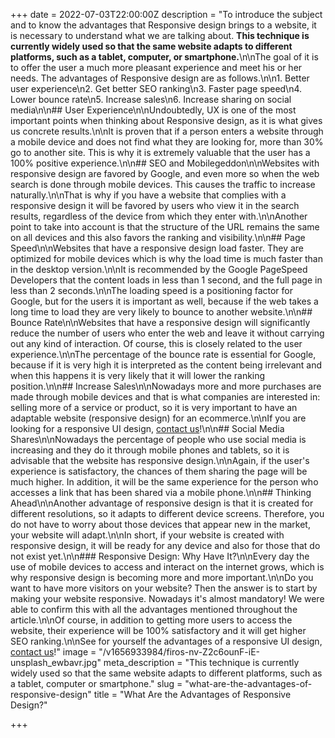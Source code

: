 +++
date = 2022-07-03T22:00:00Z
description = "To introduce the subject and to know the advantages that Responsive design brings to a website, it is necessary to understand what we are talking about. **This technique is currently widely used so that the same website adapts to different platforms, such as a tablet, computer, or smartphone.**\n\nThe goal of it is to offer the user a much more pleasant experience and meet his or her needs. The advantages of Responsive design are as follows.\n\n1. Better user experience\n2. Get better SEO ranking\n3. Faster page speed\n4. Lower bounce rate\n5. Increase sales\n6. Increase sharing on social media\n\n## User Experience\n\nUndoubtedly, UX is one of the most important points when thinking about Responsive design, as it is what gives us concrete results.\n\nIt is proven that if a person enters a website through a mobile device and does not find what they are looking for, more than 30% go to another site. This is why it is extremely valuable that the user has a 100% positive experience.\n\n## SEO and Mobilegeddon\n\nWebsites with responsive design are favored by Google, and even more so when the web search is done through mobile devices. This causes the traffic to increase naturally.\n\nThat is why if you have a website that complies with a responsive design it will be favored by users who view it in the search results, regardless of the device from which they enter with.\n\nAnother point to take into account is that the structure of the URL remains the same on all devices and this also favors the ranking and visibility.\n\n## Page Speed\n\nWebsites that have a responsive design load faster. They are optimized for mobile devices which is why the load time is much faster than in the desktop version.\n\nIt is recommended by the Google PageSpeed Developers that the content loads in less than 1 second, and the full page in less than 2 seconds.\n\nThe loading speed is a positioning factor for Google, but for the users it is important as well, because if the web takes a long time to load they are very likely to bounce to another website.\n\n## Bounce Rate\n\nWebsites that have a responsive design will significantly reduce the number of users who enter the web and leave it without carrying out any kind of interaction. Of course, this is closely related to the user experience.\n\nThe percentage of the bounce rate is essential for Google, because if it is very high it is interpreted as the content being irrelevant and when this happens it is very likely that it will lower the ranking position.\n\n## Increase Sales\n\nNowadays more and more purchases are made through mobile devices and that is what companies are interested in: selling more of a service or product, so it is very important to have an adaptable website (responsive design) for an ecommerce.\n\nIf you are looking for a responsive UI design, [contact us](/contact)!\n\n## Social Media Shares\n\nNowadays the percentage of people who use social media is increasing and they do it through mobile phones and tablets, so it is advisable that the website has responsive design.\n\nAgain, if the user's experience is satisfactory, the chances of them sharing the page will be much higher. In addition, it will be the same experience for the person who accesses a link that has been shared via a mobile phone.\n\n## Thinking Ahead\n\nAnother advantage of responsive design is that it is created for different resolutions, so it adapts to different device screens. Therefore, you do not have to worry about those devices that appear new in the market, your website will adapt.\n\nIn short, if your website is created with responsive design, it will be ready for any device and also for those that do not exist yet.\n\n### Responsive Design: Why Have It?\n\nEvery day the use of mobile devices to access and interact on the internet grows, which is why responsive design is becoming more and more important.\n\nDo you want to have more visitors on your website? Then the answer is to start by making your website responsive. Nowadays it's almost mandatory! We were able to confirm this with all the advantages mentioned throughout the article.\n\nOf course, in addition to getting more users to access the website, their experience will be 100% satisfactory and it will get higher SEO ranking.\n\nSee for yourself the advantages of a responsive UI design, [contact us](/contact)!"
image = "/v1656933984/firos-nv-Z2c6ounF-iE-unsplash_ewbavr.jpg"
meta_description = "This technique is currently widely used so that the same website adapts to different platforms, such as a tablet, computer or smartphone."
slug = "what-are-the-advantages-of-responsive-design"
title = "What Are the Advantages of Responsive Design?"

+++
